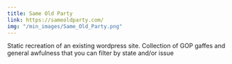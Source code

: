 ```yaml
---
title: Same Old Party
link: https://sameoldparty.com/
img: "/min_images/Same_Old_Party.png"
---
```


Static recreation of an existing wordpress site. Collection of GOP gaffes and general awfulness that you can filter by state and/or issue
